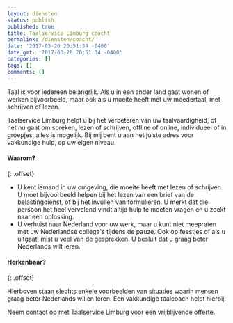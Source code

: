```yaml
---
layout: diensten
status: publish
published: true
title: Taalservice Limburg coacht
permalink: /diensten/coacht/
date: '2017-03-26 20:51:34 -0400'
date_gmt: '2017-03-26 20:51:34 -0400'
categories: []
tags: []
comments: []
---
```


Taal is voor iedereen belangrijk. Als u in een ander land gaat wonen of werken bijvoorbeeld, maar ook als u moeite heeft met uw moedertaal, met schrijven of lezen.

Taalservice Limburg helpt u bij het verbeteren van uw taalvaardigheid, of het nu gaat om spreken, lezen of schrijven, offline of online, individueel of in groepjes, alles is mogelijk. Bij mij bent u aan het juiste adres voor vakkundige hulp, op uw eigen niveau.

#### Waarom?
{: .offset}

* U kent iemand in uw omgeving, die moeite heeft met lezen of schrijven. U moet bijvoorbeeld helpen bij het lezen van een brief van de belastingdienst, of bij het invullen van formulieren. U merkt dat die persoon het heel vervelend vindt altijd hulp te moeten vragen en u zoekt naar een oplossing.
* U verhuist naar Nederland voor uw werk, maar u kunt niet meepraten met uw Nederlandse collega's tijdens de pauze. Ook op feestjes of als u uitgaat, mist u veel van de gesprekken. U besluit dat u graag beter Nederlands wilt leren.

#### Herkenbaar?
{: .offset}

Hierboven staan slechts enkele voorbeelden van situaties waarin mensen graag beter Nederlands willen leren. Een vakkundige taalcoach helpt hierbij. 

Neem contact op met Taalservice Limburg voor een vrijblijvende offerte.
